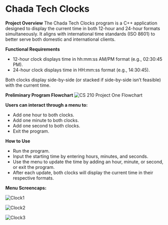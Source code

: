 # Chada Tech Clocks 

**Project Overview**
The Chada Tech Clocks program is a C++ application designed to display the current time in both 12-hour and 24-hour formats simultaneously. It aligns with international time standards (ISO 8601) to better serve both domestic and international clients.

**Functional Requirements**
- 12-hour clock displays time in hh:mm:ss AM/PM format (e.g., 02:30:45 PM).
- 24-hour clock displays time in HH:mm:ss format (e.g., 14:30:45).

Both clocks display side-by-side (or stacked if side-by-side isn’t feasible) with the current time.

**Preliminary Program Flowchart**
![CS 210 Project One Flowchart](https://github.com/user-attachments/assets/41246c4f-907f-4fa3-92b2-ea2dd0193d5a)

**Users can interact through a menu to:**
- Add one hour to both clocks.
- Add one minute to both clocks.
- Add one second to both clocks.
- Exit the program.

**How to Use**
- Run the program.
- Input the starting time by entering hours, minutes, and seconds.
- Use the menu to update the time by adding an hour, minute, or second, or exit the program.
- After each update, both clocks will display the current time in their respective formats.

**Menu Screencaps:**

![Clock1](https://github.com/user-attachments/assets/f42cf43e-774c-4c66-bde2-b886d450c1f7)

![Clock2](https://github.com/user-attachments/assets/7670b180-6971-410f-9bb8-53ef04a902c8)

![Clock3](https://github.com/user-attachments/assets/504417df-c951-4f93-9076-c40587ce20fc)


